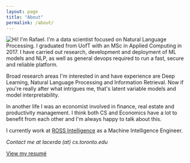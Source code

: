```yaml
---
layout: page
title: "About"
permalink: /about/
---
```

<img src="../img/profile.jpg" style="float: left; width: 200p;">
Hi! I'm Rafael. I'm a data scientist focused on Natural Language Processing. I graduated from UofT with an MSc in Applied Computing in 2017.
I have carried out research, development and deployment of ML models and NLP, as well as general devops required to run a fast, secure and reliable platform.

Broad research areas I'm interested in and have experience are Deep Learning, Natural Language Processing and Information Retrieval. Now if you're really after what intrigues me, that's latent variable models and model interpretability.

In another life I was an economist involved in finance, real estate and productivity management. I think both CS and Economics have a lot to benefit from each other and I'm always happy to talk about this.

I currently work at [ROSS Intelligence][ross-url] as a Machine Intelligence Engineer. 

*Contact me at <span style="white-space:nowrap">lacerda (at) cs.toronto.edu</span>*

[View my resumé](../docs/Rafael%20Lacerda%20CV%202017.pdf)

[ross-url]: https://www.rossintelligence.com
